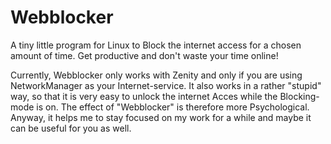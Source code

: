 # Webblocker
A tiny little program for Linux to Block the internet access for a chosen amount of time. Get productive and don't waste your time online!

Currently, Webblocker only works with Zenity and only if you are using NetworkManager as your Internet-service.
It also works in a rather "stupid" way, so that it is very easy to unlock the internet Acces while the Blocking-mode is on. The effect of "Webblocker" is therefore more Psychological. Anyway, it helps me to stay focused on my work for a while and maybe it can be useful for you as well.


